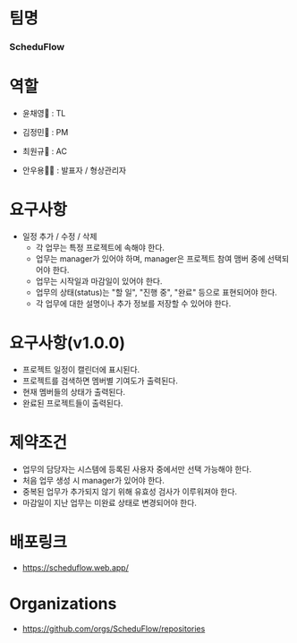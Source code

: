 # 팀명 
### **ScheduFlow**

# 역할

- 윤채영🔧 : TL

- 김정민👑 : PM

- 최원규📝 : AC

- 안우용🙋‍♂️ : 발표자 / 형상관리자


# 요구사항
- 일정 추가 / 수정 / 삭제
  - 각 업무는 특정 프로젝트에 속해야 한다.
  - 업무는 manager가 있어야 하며, manager은 프로젝트 참여 맴버 중에 선택되어야 한다.
  - 업무는 시작일과 마감일이 있어야 한다.
  - 업무의 상태(status)는 "할 일", "진행 중", "완료" 등으로 표현되어야 한다.
  - 각 업무에 대한 설명이나 추가 정보를 저장할 수 있어야 한다.

# 요구사항(v1.0.0)
- 프로젝트 일정이 캘린더에 표시된다.
- 프로젝트를 검색하면 멤버별 기여도가 출력된다.
- 현재 멤버들의 상태가 출력된다.
- 완료된 프로젝트들이 출력된다.

# 제약조건
- 업무의 담당자는 시스템에 등록된 사용자 중에서만 선택 가능해야 한다.
- 처음 업무 생성 시 manager가 있어야 한다.
- 중복된 업무가 추가되지 않기 위해 유효성 검사가 이루워져야 한다.
- 마감일이 지난 업무는 미완료 상태로 변경되어야 한다.

# 배포링크
- https://scheduflow.web.app/

# Organizations
- https://github.com/orgs/ScheduFlow/repositories
